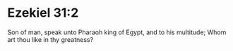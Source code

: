 # Ezekiel 31:2

Son of man, speak unto Pharaoh king of Egypt, and to his multitude; Whom art thou like in thy greatness?